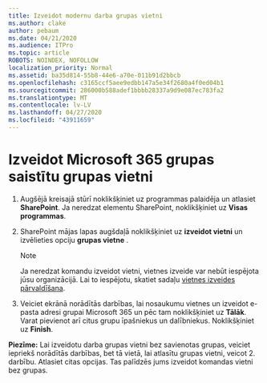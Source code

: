 ```yaml
---
title: Izveidot modernu darba grupas vietni
ms.author: clake
author: pebaum
ms.date: 04/21/2020
ms.audience: ITPro
ms.topic: article
ROBOTS: NOINDEX, NOFOLLOW
localization_priority: Normal
ms.assetid: ba35d814-55b8-44e6-a70e-011b91d2bbcb
ms.openlocfilehash: c3165ccf5aee9edbb147a5e34f2680a4f0ed04b1
ms.sourcegitcommit: 286000b588adef1bbbb28337a9d9e087ec783fa2
ms.translationtype: MT
ms.contentlocale: lv-LV
ms.lasthandoff: 04/27/2020
ms.locfileid: "43911659"
---
```

# <a name="create-an-microsoft-365-group-connected-team-site"></a>Izveidot Microsoft 365 grupas saistītu grupas vietni

1. Augšējā kreisajā stūrī noklikšķiniet uz programmas palaidēja un atlasiet **SharePoint**. Ja neredzat elementu SharePoint, noklikšķiniet uz **Visas programmas**.
    
2. SharePoint mājas lapas augšdaļā noklikšķiniet uz **izveidot vietni** un izvēlieties opciju **grupas vietne** . 
    
    > [!NOTE]
    > Ja neredzat komandu izveidot vietni, vietnes izveide var nebūt iespējota jūsu organizācijā. Lai to iespējotu, skatiet sadaļu [vietnes izveides pārvaldīšana](https://go.microsoft.com/fwlink/?linkid=2009644). 
  
3. Veiciet ekrānā norādītās darbības, lai nosaukumu vietnes un izveidot e-pasta adresi grupai Microsoft 365 un pēc tam noklikšķiniet uz **Tālāk**. Varat pievienot arī citus grupu īpašniekus un dalībniekus. Noklikšķiniet uz **Finish**.
  
 **Piezīme:** Lai izveidotu darba grupas vietni bez savienotas grupas, veiciet iepriekš norādītās darbības, bet tā vietā, lai atlasītu grupas vietni, veicot 2. darbību. Atlasiet citas opcijas. Tas palīdzēs jums izveidot komandas vietni bez grupas. 
    


